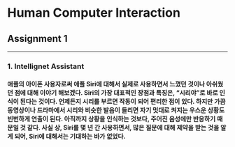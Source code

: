 # Human Computer Interaction  

## Assignment 1  
---  
### 1. Intellignet Assistant  
 
####  애플의 아이폰 사용자로써 애플 Siri에 대해서 실제로 사용하면서 느꼈던 것이나 아쉬웠던 점에 대해 이야기 해보겠다. Siri의 가장 대표적인 장점과 특징은, “시리야”로 바로 인식이 된다는 것이다. 언제든지 시리를 부르면 작동이 되어 편리한 점이 있다. 하지만 가끔 동영상이나 드라마에서 시리와 비슷한 발음이 들리면 자기 멋대로 켜지는 우스운 상황도 빈번하게 연출이 된다. 아직까지 상황을 인식하는 것보다, 주어진 음성에만 반응하기 때문일 것 같다. 사실 상, Siri를 몇 년 간 사용하면서, 많은 질문에 대해 제약을 받는 것을 알게 되어, Siri에 대해서는 기대하는 바가 없었다. 
 
